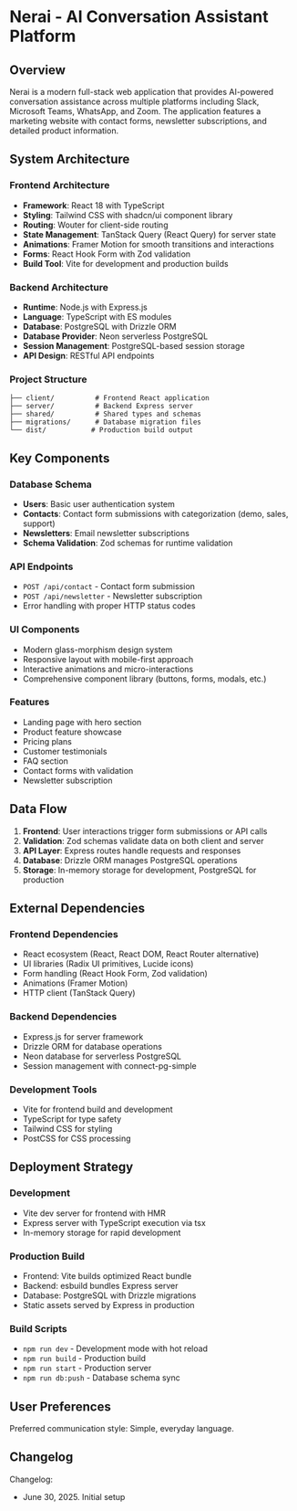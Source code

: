 # Nerai - AI Conversation Assistant Platform

## Overview

Nerai is a modern full-stack web application that provides AI-powered conversation assistance across multiple platforms including Slack, Microsoft Teams, WhatsApp, and Zoom. The application features a marketing website with contact forms, newsletter subscriptions, and detailed product information.

## System Architecture

### Frontend Architecture
- **Framework**: React 18 with TypeScript
- **Styling**: Tailwind CSS with shadcn/ui component library
- **Routing**: Wouter for client-side routing
- **State Management**: TanStack Query (React Query) for server state
- **Animations**: Framer Motion for smooth transitions and interactions
- **Forms**: React Hook Form with Zod validation
- **Build Tool**: Vite for development and production builds

### Backend Architecture
- **Runtime**: Node.js with Express.js
- **Language**: TypeScript with ES modules
- **Database**: PostgreSQL with Drizzle ORM
- **Database Provider**: Neon serverless PostgreSQL
- **Session Management**: PostgreSQL-based session storage
- **API Design**: RESTful API endpoints

### Project Structure
```
├── client/          # Frontend React application
├── server/          # Backend Express server
├── shared/          # Shared types and schemas
├── migrations/      # Database migration files
└── dist/           # Production build output
```

## Key Components

### Database Schema
- **Users**: Basic user authentication system
- **Contacts**: Contact form submissions with categorization (demo, sales, support)
- **Newsletters**: Email newsletter subscriptions
- **Schema Validation**: Zod schemas for runtime validation

### API Endpoints
- `POST /api/contact` - Contact form submission
- `POST /api/newsletter` - Newsletter subscription
- Error handling with proper HTTP status codes

### UI Components
- Modern glass-morphism design system
- Responsive layout with mobile-first approach
- Interactive animations and micro-interactions
- Comprehensive component library (buttons, forms, modals, etc.)

### Features
- Landing page with hero section
- Product feature showcase
- Pricing plans
- Customer testimonials
- FAQ section
- Contact forms with validation
- Newsletter subscription

## Data Flow

1. **Frontend**: User interactions trigger form submissions or API calls
2. **Validation**: Zod schemas validate data on both client and server
3. **API Layer**: Express routes handle requests and responses
4. **Database**: Drizzle ORM manages PostgreSQL operations
5. **Storage**: In-memory storage for development, PostgreSQL for production

## External Dependencies

### Frontend Dependencies
- React ecosystem (React, React DOM, React Router alternative)
- UI libraries (Radix UI primitives, Lucide icons)
- Form handling (React Hook Form, Zod validation)
- Animations (Framer Motion)
- HTTP client (TanStack Query)

### Backend Dependencies
- Express.js for server framework
- Drizzle ORM for database operations
- Neon database for serverless PostgreSQL
- Session management with connect-pg-simple

### Development Tools
- Vite for frontend build and development
- TypeScript for type safety
- Tailwind CSS for styling
- PostCSS for CSS processing

## Deployment Strategy

### Development
- Vite dev server for frontend with HMR
- Express server with TypeScript execution via tsx
- In-memory storage for rapid development

### Production Build
- Frontend: Vite builds optimized React bundle
- Backend: esbuild bundles Express server
- Database: PostgreSQL with Drizzle migrations
- Static assets served by Express in production

### Build Scripts
- `npm run dev` - Development mode with hot reload
- `npm run build` - Production build
- `npm run start` - Production server
- `npm run db:push` - Database schema sync

## User Preferences

Preferred communication style: Simple, everyday language.

## Changelog

Changelog:
- June 30, 2025. Initial setup
